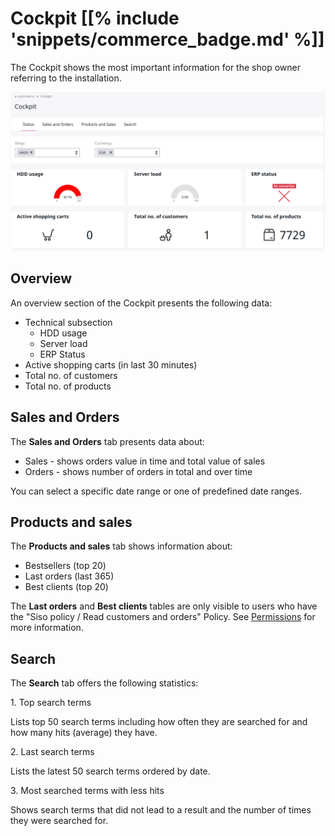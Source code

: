 # Cockpit [[% include 'snippets/commerce_badge.md' %]]

The Cockpit shows the most important information for the shop owner referring to the installation.

![](img/commerce_cockpit.png)

## Overview

An overview section of the Cockpit presents the following data:

- Technical subsection
    - HDD usage
    - Server load
    - ERP Status
- Active shopping carts (in last 30 minutes)
- Total no. of customers
- Total no. of products

## Sales and Orders

The **Sales and Orders** tab presents data about:

- Sales - shows orders value in time and total value of sales
- Orders - shows number of orders in total and over time

You can select a specific date range or one of predefined date ranges.

## Products and sales

The **Products and sales** tab shows information about:

- Bestsellers (top 20)
- Last orders (last 365)
- Best clients (top 20)

The **Last orders** and **Best clients** tables are only visible to users who have the "Siso policy / Read customers and orders" Policy.
See [Permissions](permissions.md) for more information.

## Search

The **Search** tab offers the following statistics:

1\. Top search terms

Lists top 50 search terms including how often they are searched for and how many hits (average) they have.

2\. Last search terms

Lists the latest 50 search terms ordered by date.

3\. Most searched terms with less hits

Shows search terms that did not lead to a result and the number of times they were searched for.
